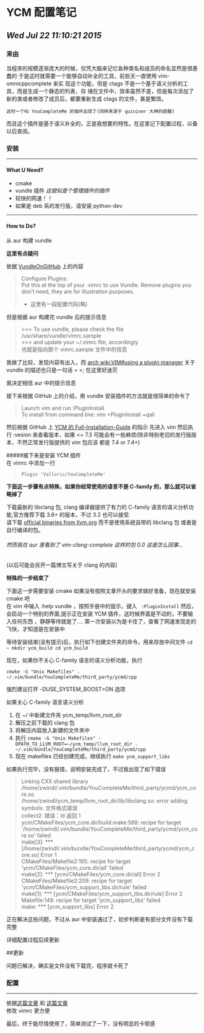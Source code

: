 # YCM 配置笔记
## *Wed Jul 22 11:10:21 2015*

### 来由

当程序的规模逐渐庞大的时候，仅凭大脑来记忆各种类名和成员的命名显然是很愚蠢的
于是这时就需要一个能够自动补全的工具，前些天一直使用 vim-omnicppcomplete 来实
现这个功能，但是 ctags 不是一个基于语义分析的工具，而是生成一个静态的列表，存
储在文件中，效率虽然不差，但是每次添加了新的类或者修改了成员后，都要重新生成
ctags 的文件，甚是繁琐。

    这时一个叫 YouCompleteMe 的插件出现了(同样来源于 quininer 大神的提醒)
而且这个插件是基于语义补全的，正是我想要的特性。在这里记下配置过程，以备以后查阅。

### 安装
******

#### What U Need?

- cmake
- vundle 插件 *这貌似是个管理插件的插件*
- 较快的网速！！
- 如果是 deb 系的发行版，请安装 python-dev

******
#### How to Do?

从 aur 构建 vundle

 **这里有点疑问**
 
 依据 [VundleOnGitHub](https://github.com/VundleVim/Vundle.vim) 上的内容

> Configure Plugins:  
> Put this at the top of your .vimrc to use Vundle. Remove plugins you don't need, they are for illustration purposes.  
> * 这里有一段配置代码(略)

但是根据 aur 构建完 vundle 后的提示信息
>  \>\>\> To use vundle, please check the file /usr/share/vundle/vimrc.sample  
>  \>\>\> and update your ~/.vimrc file, accordingly  
也就是指向那个 vimrc.sample 文件中的信息

我做了比较，发现内容有出入，而 [arch wiki:VIM#using a plugin manager](https://wiki.archlinux.org/index.php/Vim#Using_a_plugin_manager) 关于
vundle 的描述也只是一句话 = =; 在这里好迷茫

我决定相信 aur 中的提示信息

接下来根据 GitHub 上的介绍，用 vundle 安装插件的方法就是很简单的命令了

> Launch vim and run :PluginInstall  
> To install from command line: vim +PluginInstall +qall

然后根据 GitHub 上 [YCM 的 Full-Installation-Guide](https://github.com/Valloric/YouCompleteMe#full-installation-guide) 的指示
先进入 vim 然后执行 :vesion 来查看版本，如果 <= 7.3 可能会有一些麻烦(除非特别老旧的发行版版本，不然正常发行版提供的 vim 包应该
都是 7.4 or 7.4+)

#####接下来是安装 YCM 插件  
在 vimrc 中添加一行
> `Plugin 'Valloric/YouCompleteMe'`

**下面这一步骤有点特殊，如果你经常使用的语言不是 C-family 的，那么就可以省略掉了**

下载最新的 libclang 包, clang 编译器提供了有力的 C-family 语言的语义分析功能,官方推荐下载 3.6+ 的版本，不过 3.2 也可以接受.  
请下载 [official binaries from llvm.org](http://llvm.org/releases/download.html) 而不是使用系统自带的 libclang 包
或者是自行编译的包。

######      然而我在 aur 里看到了 vim-clang-complete 这样的包 0.0 这是怎么回事...

   (以后可能会另开一篇博文写关于 clang 的内容)

**特殊的一步结束了**

下面这一步需要安装 cmake 如果没有按照文章开头的要求做好准备，现在就安装 cmake 吧  
在 vim 中输入 :help vundle ，按照手册中的提示，键入
` :PluginInstall`
然后，会启动一个特别的界面,提示正在安装 YCM 插件，这时候界面是不动的，不要输入任何东西
，静静等待就是了.... 第一次安装以为是卡住了，查看了网速发现走的飞快，才知道是在安装中  

等待安装结束\(没有提示\)后，执行如下创建文件夹的命令，用来存放中间文件
`cd ~
mkdir ycm_build
cd ycm_build`

现在，如果你不关心 C-family 语言的语义分析功能，执行

`cmake -G "Unix Makefiles" . ~/.vim/bundle/YouCompleteMe/third_party/ycmd/cpp`  

强烈建议打开 -DUSE\_SYSTEM\_BOOST=ON 选项

如果关心 C-family 语言语义分析

1. 在 ~/ 中新建文件夹 ycm\_temp/llvm\_root\_dir
2. 解压之前下载的 clang 包
3. 将解压内容放入新建的文件夹中
4. 执行 `cmake -G "Unix Makefiles" -DPATH_TO_LLVM_ROOT=~/ycm_temp/llvm_root_dir . ~/.vim/bundle/YouCompleteMe/third_party/ycmd/cpp`
5. 现在 makefiles 已经创建完成，继续执行 `make ycm_support_libs`

如果执行完毕，没有报错，说明安装完成了，不过我出现了如下错误

> Linking CXX shared library /home/zwindl/.vim/bundle/YouCompleteMe/third\_party/ycmd/ycm\_core.so  
> /home/zwindl/ycm\_temp/llvm\_root\_dir/lib/libclang.so: error adding symbols: 文件格式错误  
> collect2: 错误：ld 返回 1  
> ycm/CMakeFiles/ycm\_core.dir/build.make:588: recipe for target '/home/zwindl/.vim/bundle/YouCompleteMe/third\_party/ycmd/ycm\_core.so' failed  
> make[3]: \*\*\* [/home/zwindl/.vim/bundle/YouCompleteMe/third\_party/ycmd/ycm\_core.so] Error 1  
> CMakeFiles/Makefile2:165: recipe for target 'ycm/CMakeFiles/ycm\_core.dir/all' failed  
> make[2]: \*\*\* [ycm/CMakeFiles/ycm\_core.dir/all] Error 2  
> CMakeFiles/Makefile2:209: recipe for target 'ycm/CMakeFiles/ycm\_support\_libs.dir/rule' failed  
> make[1]: \*\*\* [ycm/CMakeFiles/ycm\_support\_libs.dir/rule] Error 2  
> Makefile:148: recipe for target 'ycm\_support\_libs' failed  
> make: \*\*\* [ycm\_support\_libs] Error 2

正在解决这些问题，不过从 aur 中安装通过了，初步判断是有部分文件没有下载完整

详细配置过程后续更新

##更新

问题已解决，确实是文件没有下载完，程序就卡死了

### 配置

******

依据[这篇文章](http://www.tuicool.com/articles/RZRJJbf) 和 [这篇文章](http://blog.jobbole.com/58978/)  
修改 vimrc 更方便

最后，终于能尽情使用了，简单测试了一下，没有明显的卡顿感
